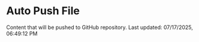 # Auto Push File

Content that will be pushed to GitHub repository.
Last updated: 07/17/2025, 06:49:12 PM